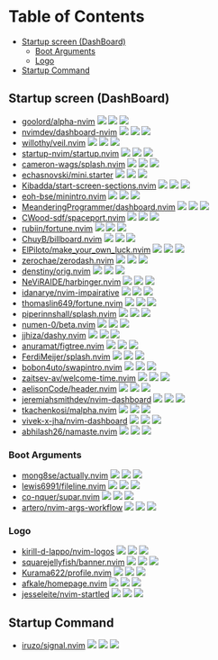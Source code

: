 # Table of Contents

<!-- toc -->

- [Startup screen (DashBoard)](#startup-screen-dashboard)
  - [Boot Arguments](#boot-arguments)
  - [Logo](#logo)
- [Startup Command](#startup-command)

<!-- tocstop -->

## Startup screen (DashBoard)

- [goolord/alpha-nvim](https://github.com/goolord/alpha-nvim) ![](https://img.shields.io/github/stars/goolord/alpha-nvim) ![](https://img.shields.io/github/last-commit/goolord/alpha-nvim) ![](https://img.shields.io/github/commit-activity/y/goolord/alpha-nvim)
- [nvimdev/dashboard-nvim](https://github.com/nvimdev/dashboard-nvim) ![](https://img.shields.io/github/stars/nvimdev/dashboard-nvim) ![](https://img.shields.io/github/last-commit/nvimdev/dashboard-nvim) ![](https://img.shields.io/github/commit-activity/y/nvimdev/dashboard-nvim)
- [willothy/veil.nvim](https://github.com/willothy/veil.nvim) ![](https://img.shields.io/github/stars/willothy/veil.nvim) ![](https://img.shields.io/github/last-commit/willothy/veil.nvim) ![](https://img.shields.io/github/commit-activity/y/willothy/veil.nvim)
- [startup-nvim/startup.nvim](https://github.com/startup-nvim/startup.nvim) ![](https://img.shields.io/github/stars/startup-nvim/startup.nvim) ![](https://img.shields.io/github/last-commit/startup-nvim/startup.nvim) ![](https://img.shields.io/github/commit-activity/y/startup-nvim/startup.nvim)
- [cameron-wags/splash.nvim](https://github.com/cameron-wags/splash.nvim) ![](https://img.shields.io/github/stars/cameron-wags/splash.nvim) ![](https://img.shields.io/github/last-commit/cameron-wags/splash.nvim) ![](https://img.shields.io/github/commit-activity/y/cameron-wags/splash.nvim)
- [echasnovski/mini.starter](https://github.com/echasnovski/mini.starter) ![](https://img.shields.io/github/stars/echasnovski/mini.starter) ![](https://img.shields.io/github/last-commit/echasnovski/mini.starter) ![](https://img.shields.io/github/commit-activity/y/echasnovski/mini.starter)
- [Kibadda/start-screen-sections.nvim](https://github.com/Kibadda/start-screen-sections.nvim) ![](https://img.shields.io/github/stars/Kibadda/start-screen-sections.nvim) ![](https://img.shields.io/github/last-commit/Kibadda/start-screen-sections.nvim) ![](https://img.shields.io/github/commit-activity/y/Kibadda/start-screen-sections.nvim)
- [eoh-bse/minintro.nvim](https://github.com/eoh-bse/minintro.nvim) ![](https://img.shields.io/github/stars/eoh-bse/minintro.nvim) ![](https://img.shields.io/github/last-commit/eoh-bse/minintro.nvim) ![](https://img.shields.io/github/commit-activity/y/eoh-bse/minintro.nvim)
- [MeanderingProgrammer/dashboard.nvim](https://github.com/MeanderingProgrammer/dashboard.nvim) ![](https://img.shields.io/github/stars/MeanderingProgrammer/dashboard.nvim) ![](https://img.shields.io/github/last-commit/MeanderingProgrammer/dashboard.nvim) ![](https://img.shields.io/github/commit-activity/y/MeanderingProgrammer/dashboard.nvim)
- [CWood-sdf/spaceport.nvim](https://github.com/CWood-sdf/spaceport.nvim) ![](https://img.shields.io/github/stars/CWood-sdf/spaceport.nvim) ![](https://img.shields.io/github/last-commit/CWood-sdf/spaceport.nvim) ![](https://img.shields.io/github/commit-activity/y/CWood-sdf/spaceport.nvim)
- [rubiin/fortune.nvim](https://github.com/rubiin/fortune.nvim) ![](https://img.shields.io/github/stars/rubiin/fortune.nvim) ![](https://img.shields.io/github/last-commit/rubiin/fortune.nvim) ![](https://img.shields.io/github/commit-activity/y/rubiin/fortune.nvim)
- [ChuyB/billboard.nvim](https://github.com/ChuyB/billboard.nvim) ![](https://img.shields.io/github/stars/ChuyB/billboard.nvim) ![](https://img.shields.io/github/last-commit/ChuyB/billboard.nvim) ![](https://img.shields.io/github/commit-activity/y/ChuyB/billboard.nvim)
- [ElPiloto/make_your_own_luck.nvim](https://github.com/ElPiloto/make_your_own_luck.nvim) ![](https://img.shields.io/github/stars/ElPiloto/make_your_own_luck.nvim) ![](https://img.shields.io/github/last-commit/ElPiloto/make_your_own_luck.nvim) ![](https://img.shields.io/github/commit-activity/y/ElPiloto/make_your_own_luck.nvim)
- [zerochae/zerodash.nvim](https://github.com/zerochae/zerodash.nvim) ![](https://img.shields.io/github/stars/zerochae/zerodash.nvim) ![](https://img.shields.io/github/last-commit/zerochae/zerodash.nvim) ![](https://img.shields.io/github/commit-activity/y/zerochae/zerodash.nvim)
- [denstiny/orig.nvim](https://github.com/denstiny/orig.nvim) ![](https://img.shields.io/github/stars/denstiny/orig.nvim) ![](https://img.shields.io/github/last-commit/denstiny/orig.nvim) ![](https://img.shields.io/github/commit-activity/y/denstiny/orig.nvim)
- [NeViRAIDE/harbinger.nvim](https://github.com/NeViRAIDE/harbinger.nvim) ![](https://img.shields.io/github/stars/NeViRAIDE/harbinger.nvim) ![](https://img.shields.io/github/last-commit/NeViRAIDE/harbinger.nvim) ![](https://img.shields.io/github/commit-activity/y/NeViRAIDE/harbinger.nvim)
- [idanarye/nvim-impairative](https://github.com/idanarye/nvim-impairative) ![](https://img.shields.io/github/stars/idanarye/nvim-impairative) ![](https://img.shields.io/github/last-commit/idanarye/nvim-impairative) ![](https://img.shields.io/github/commit-activity/y/idanarye/nvim-impairative)
- [thomaslin649/fortune.nvim](https://github.com/thomaslin649/fortune.nvim) ![](https://img.shields.io/github/stars/thomaslin649/fortune.nvim) ![](https://img.shields.io/github/last-commit/thomaslin649/fortune.nvim) ![](https://img.shields.io/github/commit-activity/y/thomaslin649/fortune.nvim)
- [piperinnshall/splash.nvim](https://github.com/piperinnshall/splash.nvim) ![](https://img.shields.io/github/stars/piperinnshall/splash.nvim) ![](https://img.shields.io/github/last-commit/piperinnshall/splash.nvim) ![](https://img.shields.io/github/commit-activity/y/piperinnshall/splash.nvim)
- [numen-0/beta.nvim](https://github.com/numen-0/beta.nvim) ![](https://img.shields.io/github/stars/numen-0/beta.nvim) ![](https://img.shields.io/github/last-commit/numen-0/beta.nvim) ![](https://img.shields.io/github/commit-activity/y/numen-0/beta.nvim)
- [jjhiza/dashy.nvim](https://github.com/jjhiza/dashy.nvim) ![](https://img.shields.io/github/stars/jjhiza/dashy.nvim) ![](https://img.shields.io/github/last-commit/jjhiza/dashy.nvim) ![](https://img.shields.io/github/commit-activity/y/jjhiza/dashy.nvim)
- [anuramat/figtree.nvim](https://github.com/anuramat/figtree.nvim) ![](https://img.shields.io/github/stars/anuramat/figtree.nvim) ![](https://img.shields.io/github/last-commit/anuramat/figtree.nvim) ![](https://img.shields.io/github/commit-activity/y/anuramat/figtree.nvim)
- [FerdiMeijer/splash.nvim](https://github.com/FerdiMeijer/splash.nvim) ![](https://img.shields.io/github/stars/FerdiMeijer/splash.nvim) ![](https://img.shields.io/github/last-commit/FerdiMeijer/splash.nvim) ![](https://img.shields.io/github/commit-activity/y/FerdiMeijer/splash.nvim)
- [bobon4uto/swapintro.nvim](https://github.com/bobon4uto/swapintro.nvim) ![](https://img.shields.io/github/stars/bobon4uto/swapintro.nvim) ![](https://img.shields.io/github/last-commit/bobon4uto/swapintro.nvim) ![](https://img.shields.io/github/commit-activity/y/bobon4uto/swapintro.nvim)
- [zaitsev-av/welcome-time.nvim](https://github.com/zaitsev-av/welcome-time.nvim) ![](https://img.shields.io/github/stars/zaitsev-av/welcome-time.nvim) ![](https://img.shields.io/github/last-commit/zaitsev-av/welcome-time.nvim) ![](https://img.shields.io/github/commit-activity/y/zaitsev-av/welcome-time.nvim)
- [aelisonCode/header.nvim](https://github.com/aelisonCode/header.nvim) ![](https://img.shields.io/github/stars/aelisonCode/header.nvim) ![](https://img.shields.io/github/last-commit/aelisonCode/header.nvim) ![](https://img.shields.io/github/commit-activity/y/aelisonCode/header.nvim)
- [jeremiahsmithdev/nvim-dashboard](https://github.com/jeremiahsmithdev/nvim-dashboard) ![](https://img.shields.io/github/stars/jeremiahsmithdev/nvim-dashboard) ![](https://img.shields.io/github/last-commit/jeremiahsmithdev/nvim-dashboard) ![](https://img.shields.io/github/commit-activity/y/jeremiahsmithdev/nvim-dashboard)
- [tkachenkosi/malpha.nvim](https://github.com/tkachenkosi/malpha.nvim) ![](https://img.shields.io/github/stars/tkachenkosi/malpha.nvim) ![](https://img.shields.io/github/last-commit/tkachenkosi/malpha.nvim) ![](https://img.shields.io/github/commit-activity/y/tkachenkosi/malpha.nvim)
- [vivek-x-jha/nvim-dashboard](https://github.com/vivek-x-jha/nvim-dashboard) ![](https://img.shields.io/github/stars/vivek-x-jha/nvim-dashboard) ![](https://img.shields.io/github/last-commit/vivek-x-jha/nvim-dashboard) ![](https://img.shields.io/github/commit-activity/y/vivek-x-jha/nvim-dashboard)
- [abhilash26/namaste.nvim](https://github.com/abhilash26/namaste.nvim) ![](https://img.shields.io/github/stars/abhilash26/namaste.nvim) ![](https://img.shields.io/github/last-commit/abhilash26/namaste.nvim) ![](https://img.shields.io/github/commit-activity/y/abhilash26/namaste.nvim)

### Boot Arguments

- [mong8se/actually.nvim](https://github.com/mong8se/actually.nvim) ![](https://img.shields.io/github/stars/mong8se/actually.nvim) ![](https://img.shields.io/github/last-commit/mong8se/actually.nvim) ![](https://img.shields.io/github/commit-activity/y/mong8se/actually.nvim)
- [lewis6991/fileline.nvim](https://github.com/lewis6991/fileline.nvim) ![](https://img.shields.io/github/stars/lewis6991/fileline.nvim) ![](https://img.shields.io/github/last-commit/lewis6991/fileline.nvim) ![](https://img.shields.io/github/commit-activity/y/lewis6991/fileline.nvim)
- [co-nquer/supar.nvim](https://github.com/co-nquer/supar.nvim) ![](https://img.shields.io/github/stars/co-nquer/supar.nvim) ![](https://img.shields.io/github/last-commit/co-nquer/supar.nvim) ![](https://img.shields.io/github/commit-activity/y/co-nquer/supar.nvim)
- [artero/nvim-args-workflow](https://github.com/artero/nvim-args-workflow) ![](https://img.shields.io/github/stars/artero/nvim-args-workflow) ![](https://img.shields.io/github/last-commit/artero/nvim-args-workflow) ![](https://img.shields.io/github/commit-activity/y/artero/nvim-args-workflow)

### Logo

- [kirill-d-lappo/nvim-logos](https://github.com/kirill-d-lappo/nvim-logos) ![](https://img.shields.io/github/stars/kirill-d-lappo/nvim-logos) ![](https://img.shields.io/github/last-commit/kirill-d-lappo/nvim-logos) ![](https://img.shields.io/github/commit-activity/y/kirill-d-lappo/nvim-logos)
- [squarejellyfish/banner.nvim](https://github.com/squarejellyfish/banner.nvim) ![](https://img.shields.io/github/stars/squarejellyfish/banner.nvim) ![](https://img.shields.io/github/last-commit/squarejellyfish/banner.nvim) ![](https://img.shields.io/github/commit-activity/y/squarejellyfish/banner.nvim)
- [Kurama622/profile.nvim](https://github.com/Kurama622/profile.nvim) ![](https://img.shields.io/github/stars/Kurama622/profile.nvim) ![](https://img.shields.io/github/last-commit/Kurama622/profile.nvim) ![](https://img.shields.io/github/commit-activity/y/Kurama622/profile.nvim)
- [afkale/homepage.nvim](https://github.com/afkale/homepage.nvim) ![](https://img.shields.io/github/stars/afkale/homepage.nvim) ![](https://img.shields.io/github/last-commit/afkale/homepage.nvim) ![](https://img.shields.io/github/commit-activity/y/afkale/homepage.nvim)
- [jesseleite/nvim-startled](https://github.com/jesseleite/nvim-startled) ![](https://img.shields.io/github/stars/jesseleite/nvim-startled) ![](https://img.shields.io/github/last-commit/jesseleite/nvim-startled) ![](https://img.shields.io/github/commit-activity/y/jesseleite/nvim-startled)

## Startup Command

- [iruzo/signal.nvim](https://github.com/iruzo/signal.nvim) ![](https://img.shields.io/github/stars/iruzo/signal.nvim) ![](https://img.shields.io/github/last-commit/iruzo/signal.nvim) ![](https://img.shields.io/github/commit-activity/y/iruzo/signal.nvim)
